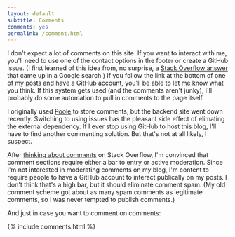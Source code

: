 ```yaml
---
layout: default
subtitle: Comments
comments: yes
permalink: /comment.html
---
```


I don't expect a lot of comments on this site. If you want to interact
with me, you'll need to use one of the contact options in the footer
or create a GitHub issue. (I first learned of this idea from, no
surprise, a
[Stack Overflow answer](https://stackoverflow.com/a/33745584/1438) that
came up in a Google search.) If you follow the link at the bottom of
one of my posts and have a GitHub account, you'll be able to let
me know what you think. If this system gets used (and the comments aren't
junky), I'll probably do some automation to pull in comments to the
page itself.

I originally used
[Poole](https://hawksworx.com/blog/adding-a-static-comments-system-to-my-jekyll-build/)
to store comments, but the backend site went down recently. Switching
to using issues has the pleasant side effect of elimating the external
dependency. If I ever stop using GitHub to host this blog, I'll have
to find another commenting solution. But that's not at all likely, I
suspect.

After
[thinking about comments](https://meta.stackexchange.com/q/204402/1438)
on Stack Overflow, I'm convinced that comment sections require either
a bar to entry or active moderation. Since I'm not interested in
moderating comments on my blog, I'm content to require people to have
a GitHub account to interact publically on my posts. I don't think
that's a high bar, but it should eliminate comment spam. (My old
comment scheme got about as many spam comments as legitimate comments,
so I was never tempted to publish comments.)

And just in case you want to comment on comments:

{% include comments.html %}

